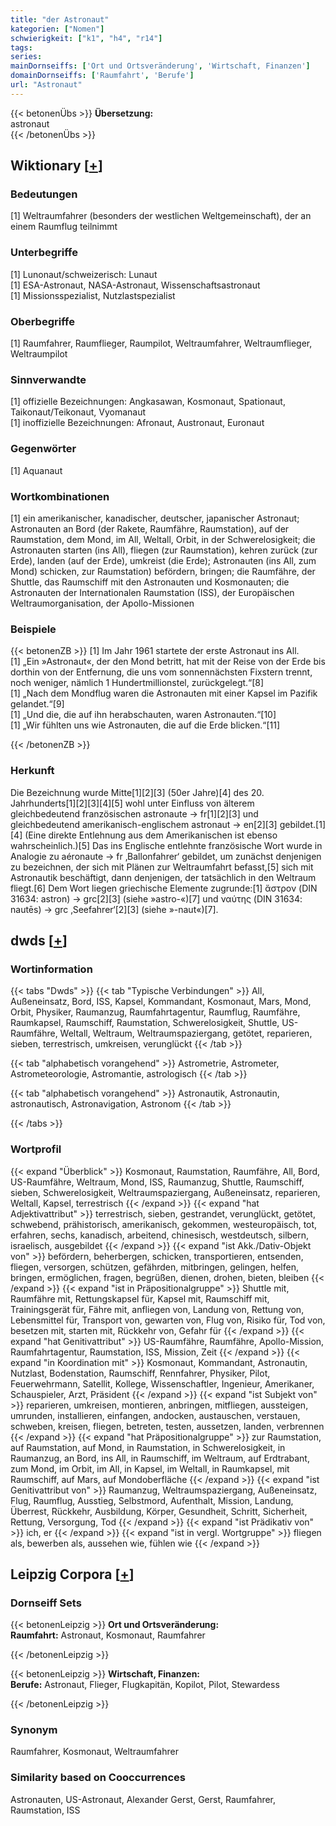 ```yaml
---
title: "der Astronaut"
kategorien: ["Nomen"]
schwierigkeit: ["k1", "h4", "r14"]
tags:
series:
mainDornseiffs: ['Ort und Ortsveränderung', 'Wirtschaft, Finanzen']
domainDornseiffs: ['Raumfahrt', 'Berufe']
url: "Astronaut"
---
```


{{< betonenÜbs >}}
**Übersetzung:**  
astronaut  
{{< /betonenÜbs >}}

## Wiktionary [[+](https://de.wiktionary.org/wiki/Astronaut)]

### Bedeutungen
[1] Weltraumfahrer (besonders der westlichen Weltgemeinschaft), der an einem Raumflug teilnimmt  

### Unterbegriffe
[1] Lunonaut/schweizerisch: Lunaut  
[1] ESA-Astronaut, NASA-Astronaut, Wissenschaftsastronaut  
[1] Missionsspezialist, Nutzlastspezialist  

### Oberbegriffe
[1] Raumfahrer, Raumflieger, Raumpilot, Weltraumfahrer, Weltraumflieger, Weltraumpilot  

### Sinnverwandte
[1] offizielle Bezeichnungen: Angkasawan, Kosmonaut, Spationaut, Taikonaut/Teikonaut, Vyomanaut  
[1] inoffizielle Bezeichnungen: Afronaut, Austronaut, Euronaut  

### Gegenwörter
[1] Aquanaut  

### Wortkombinationen
[1] ein amerikanischer, kanadischer, deutscher, japanischer Astronaut; Astronauten an Bord (der Rakete, Raumfähre, Raumstation), auf der Raumstation, dem Mond, im All, Weltall, Orbit, in der Schwerelosigkeit; die Astronauten starten (ins All), fliegen (zur Raumstation), kehren zurück (zur Erde), landen (auf der Erde), umkreist (die Erde); Astronauten (ins All, zum Mond) schicken, zur Raumstation) befördern, bringen; die Raumfähre, der Shuttle, das Raumschiff mit den Astronauten und Kosmonauten; die Astronauten der Internationalen Raumstation (ISS), der Europäischen Weltraumorganisation, der Apollo-Missionen  

### Beispiele
{{< betonenZB >}}
[1] Im Jahr 1961 startete der erste Astronaut ins All.  
[1] „Ein »Astronaut«, der den Mond betritt, hat mit der Reise von der Erde bis dorthin von der Entfernung, die uns vom sonnennächsten Fixstern trennt, noch weniger, nämlich 1 Hundertmillionstel, zurückgelegt.“[8]  
[1] „Nach dem Mondflug waren die Astronauten mit einer Kapsel im Pazifik gelandet.“[9]  
[1] „Und die, die auf ihn herabschauten, waren Astronauten.“[10]  
[1] „Wir fühlten uns wie Astronauten, die auf die Erde blicken.“[11]  

{{< /betonenZB >}}
### Herkunft
Die Bezeichnung wurde Mitte[1][2][3] (50er Jahre)[4] des 20. Jahrhunderts[1][2][3][4][5] wohl unter Einfluss von älterem gleichbedeutend französischen astronaute → fr[1][2][3] und gleichbedeutend amerikanisch-englischem astronaut → en[2][3] gebildet.[1][4] (Eine direkte Entlehnung aus dem Amerikanischen ist ebenso wahrscheinlich.)[5] Das ins Englische entlehnte französische Wort wurde in Analogie zu aéronaute → fr ‚Ballonfahrer‘ gebildet, um zunächst denjenigen zu bezeichnen, der sich mit Plänen zur Weltraumfahrt befasst,[5] sich mit Astronautik beschäftigt, dann denjenigen, der tatsächlich in den Weltraum fliegt.[6] Dem Wort liegen griechische Elemente zugrunde:[1] ἄστρον (DIN 31634: astron) → grc[2][3] (siehe »astro-«)[7] und ναύτης (DIN 31634: nautēs) → grc ‚Seefahrer‘[2][3] (siehe »-naut«)[7].  



## dwds [[+](https://www.dwds.de/wb/Astronaut)]

### Wortinformation
{{< tabs "Dwds" >}}
{{< tab "Typische Verbindungen" >}}
All, Außeneinsatz, Bord, ISS, Kapsel, Kommandant, Kosmonaut, Mars, Mond, Orbit, Physiker, Raumanzug, Raumfahrtagentur, Raumflug, Raumfähre, Raumkapsel, Raumschiff, Raumstation, Schwerelosigkeit, Shuttle, US-Raumfähre, Weltall, Weltraum, Weltraumspaziergang, getötet, reparieren, sieben, terrestrisch, umkreisen, verunglückt
{{< /tab >}}

{{< tab "alphabetisch vorangehend" >}}
Astrometrie, Astrometer, Astrometeorologie, Astromantie, astrologisch
{{< /tab >}}

{{< tab "alphabetisch vorangehend" >}}
Astronautik, Astronautin, astronautisch, Astronavigation, Astronom
{{< /tab >}}

{{< /tabs >}}

### Wortprofil
{{< expand "Überblick" >}} Kosmonaut, Raumstation, Raumfähre, All, Bord, US-Raumfähre, Weltraum, Mond, ISS, Raumanzug, Shuttle, Raumschiff, sieben, Schwerelosigkeit, Weltraumspaziergang, Außeneinsatz, reparieren, Weltall, Kapsel, terrestrisch {{< /expand >}}
{{< expand "hat Adjektivattribut" >}} terrestrisch, sieben, gestrandet, verunglückt, getötet, schwebend, prähistorisch, amerikanisch, gekommen, westeuropäisch, tot, erfahren, sechs, kanadisch, arbeitend, chinesisch, westdeutsch, silbern, israelisch, ausgebildet {{< /expand >}}
{{< expand "ist Akk./Dativ-Objekt von" >}} befördern, beherbergen, schicken, transportieren, entsenden, fliegen, versorgen, schützen, gefährden, mitbringen, gelingen, helfen, bringen, ermöglichen, fragen, begrüßen, dienen, drohen, bieten, bleiben {{< /expand >}}
{{< expand "ist in Präpositionalgruppe" >}} Shuttle mit, Raumfähre mit, Rettungskapsel für, Kapsel mit, Raumschiff mit, Trainingsgerät für, Fähre mit, anfliegen von, Landung von, Rettung von, Lebensmittel für, Transport von, gewarten von, Flug von, Risiko für, Tod von, besetzen mit, starten mit, Rückkehr von, Gefahr für {{< /expand >}}
{{< expand "hat Genitivattribut" >}} US-Raumfähre, Raumfähre, Apollo-Mission, Raumfahrtagentur, Raumstation, ISS, Mission, Zeit {{< /expand >}}
{{< expand "in Koordination mit" >}} Kosmonaut, Kommandant, Astronautin, Nutzlast, Bodenstation, Raumschiff, Rennfahrer, Physiker, Pilot, Feuerwehrmann, Satellit, Kollege, Wissenschaftler, Ingenieur, Amerikaner, Schauspieler, Arzt, Präsident {{< /expand >}}
{{< expand "ist Subjekt von" >}} reparieren, umkreisen, montieren, anbringen, mitfliegen, aussteigen, umrunden, installieren, einfangen, andocken, austauschen, verstauen, schweben, kreisen, fliegen, betreten, testen, aussetzen, landen, verbrennen {{< /expand >}}
{{< expand "hat Präpositionalgruppe" >}} zur Raumstation, auf Raumstation, auf Mond, in Raumstation, in Schwerelosigkeit, in Raumanzug, an Bord, ins All, in Raumschiff, im Weltraum, auf Erdtrabant, zum Mond, im Orbit, im All, in Kapsel, im Weltall, in Raumkapsel, mit Raumschiff, auf Mars, auf Mondoberfläche {{< /expand >}}
{{< expand "ist Genitivattribut von" >}} Raumanzug, Weltraumspaziergang, Außeneinsatz, Flug, Raumflug, Ausstieg, Selbstmord, Aufenthalt, Mission, Landung, Überrest, Rückkehr, Ausbildung, Körper, Gesundheit, Schritt, Sicherheit, Rettung, Versorgung, Tod {{< /expand >}}
{{< expand "ist Prädikativ von" >}} ich, er {{< /expand >}}
{{< expand "ist in vergl. Wortgruppe" >}} fliegen als, bewerben als, aussehen wie, fühlen wie {{< /expand >}}

## Leipzig Corpora [[+](https://corpora.uni-leipzig.de/en/res?word=Astronaut&corpusId=deu_newscrawl-public_2018)]

### Dornseiff Sets
{{< betonenLeipzig >}}
**Ort und Ortsveränderung:**  
**Raumfahrt:** Astronaut, Kosmonaut, Raumfahrer  

{{< /betonenLeipzig >}}


{{< betonenLeipzig >}}
**Wirtschaft, Finanzen:**  
**Berufe:** Astronaut, Flieger, Flugkapitän, Kopilot, Pilot, Stewardess  

{{< /betonenLeipzig >}}

### Synonym
Raumfahrer, Kosmonaut, Weltraumfahrer


### Similarity based on Cooccurrences
Astronauten, US-Astronaut, Alexander Gerst, Gerst, Raumfahrer, Raumstation, ISS

